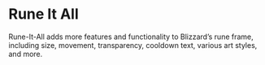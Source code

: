 # Rune It All

Rune-It-All adds more features and functionality to Blizzard’s rune frame, including size, movement, transparency, cooldown text, various art styles, and more.
